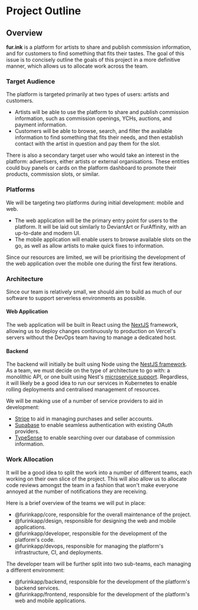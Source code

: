 # Project Outline

## Overview

**fur.ink** is a platform for artists to share and publish commission information, and for customers to find something that fits their tastes. The goal of this issue is to concisely outline the goals of this project in a more definitive manner, which allows us to allocate work across the team.

### Target Audience

The platform is targeted primarily at two types of users: artists and customers.

- Artists will be able to use the platform to share and publish commission information, such as commission openings, YCHs, auctions, and payment information.
- Customers will be able to browse, search, and filter the available information to find something that fits their needs, and then establish contact with the artist in question and pay them for the slot.

There is also a secondary target user who would take an interest in the platform: advertisers, either artists or external organisations. These entities could buy panels or cards on the platform dashboard to promote their products, commission slots, or similar.

### Platforms

We will be targeting two platforms during initial development: mobile and web.

- The web application will be the primary entry point for users to the platform. It will be laid out similarly to DeviantArt or FurAffinity, with an up-to-date and modern UI.
- The mobile application will enable users to browse available slots on the go, as well as allow artists to make quick fixes to information.

Since our resources are limited, we will be prioritising the development of the web application over the mobile one during the first few iterations.

### Architecture

Since our team is relatively small, we should aim to build as much of our software to support serverless environments as possible.

#### Web Application

The web application will be built in React using the [NextJS](https://nextjs.org) framework, allowing us to deploy changes continuously to production on Vercel's servers without the DevOps team having to manage a dedicated host.

#### Backend

The backend will initially be built using Node using the [NestJS framework](https://nestjs.com). As a team, we must decide on the type of architecture to go with: a monolithic API, or one built using Nest's [microservice support](https://docs.nestjs.com/microservices/basics). Regardless, it will likely be a good idea to run our services in Kubernetes to enable rolling deployments and centralised management of resources.

We will be making use of a number of service providers to aid in development:

- [Stripe](https://stripe.com) to aid in managing purchases and seller accounts.
- [Supabase](https://supabase.com) to enable seamless authentication with existing OAuth providers.
- [TypeSense](https://typesense.org/) to enable searching over our database of commission information.

### Work Allocation

It will be a good idea to split the work into a number of different teams, each working on their own slice of the project. This will also allow us to allocate code reviews amongst the team in a fashion that won't make everyone annoyed at the number of notifications they are receiving.

Here is a brief overview of the teams we will put in place:

- @furinkapp/core, responsible for the overall maintenance of the project.
- @furinkapp/design, responsible for designing the web and mobile applications.
- @furinkapp/developer, responsible for the development of the platform's code.
- @furinkapp/devops, responsible for managing the platform's infrastructure, CI, and deployments.

The developer team will be further split into two sub-teams, each managing a different environment:

- @furinkapp/backend, responsible for the development of the platform's backend services.
- @furinkapp/frontend, responsible for the development of the platform's web and mobile applications.
